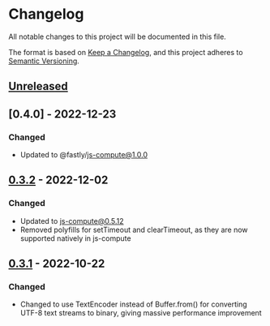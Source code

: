 # Changelog

All notable changes to this project will be documented in this file.

The format is based on [Keep a Changelog](https://keepachangelog.com/en/1.0.0/),
and this project adheres to [Semantic Versioning](https://semver.org/spec/v2.0.0.html).

## [Unreleased]

## [0.4.0] - 2022-12-23

### Changed

- Updated to @fastly/js-compute@1.0.0

## [0.3.2] - 2022-12-02

### Changed

- Updated to js-compute@0.5.12
- Removed polyfills for setTimeout and clearTimeout, as they are now supported natively in js-compute

## [0.3.1] - 2022-10-22

### Changed

- Changed to use TextEncoder instead of Buffer.from() for converting UTF-8 text streams to binary, giving massive performance improvement

[unreleased]: https://github.com/fastly/http-compute-js/compare/v0.3.2...HEAD
[0.3.2]: https://github.com/fastly/http-compute-js/compare/v0.3.1...v0.3.2
[0.3.1]: https://github.com/fastly/http-compute-js/releases/tag/v0.3.1
